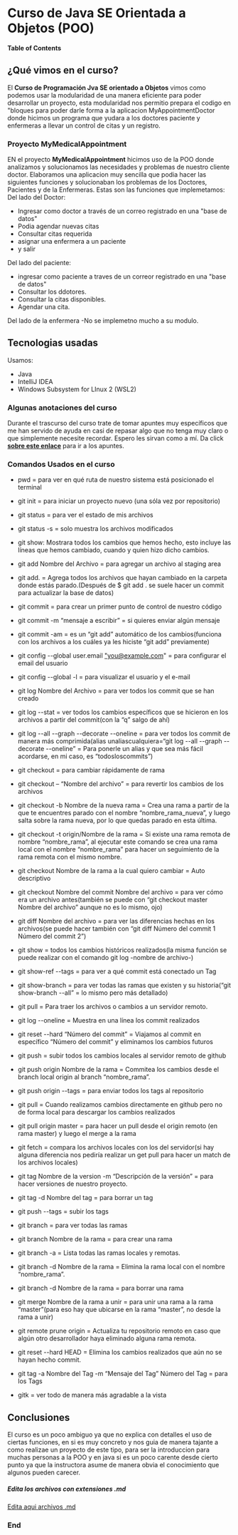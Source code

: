 # Curso de Java SE Orientada a Objetos (POO)
**Table of Contents**

## ¿Qué vimos en el curso?  
El **Curso de Programación Jva SE orientado a Objetos** vimos como podemos usar la modularidad de una manera eficiente para poder desarrollar un proyecto, esta modularidad nos permitio prepara el codigo en "bloques para poder darle forma a la aplicacion MyAppointmentDoctor donde hicimos un programa que yudara a los doctores paciente y enfermeras a llevar un control de citas y un registro.

### Proyecto MyMedicalAppointment
EN el proyecto **MyMedicalAppointment** hicimos uso de la POO donde analizamos y solucionamos las necesidades y problemas de nuestro cliente doctor.
Elaboramos una aplicacion muy sencilla que podia hacer las siguientes funciones y solucionaban los problemas de los Doctores, Pacientes y de la Enfermeras. Estas son las funciones que implemetamos:
Del lado del Doctor:
- Ingresar como doctor a través de un correo registrado en una "base de datos"
- Podia agendar nuevas citas
- Consultar citas requerida
- asignar una enfermera a un paciente 
- y salir

Del lado del paciente:
- ingresar como paciente a traves de un correor registrado en una "base de datos"
- Consultar los ddotores.
- Consultar la citas disponibles.
- Agendar una cita.

Del lado de la enfermera
-No se implemetno mucho a su modulo.

## Tecnologias usadas
Usamos:
- Java
- IntelliJ IDEA
- Windows Subsystem for LInux 2 (WSL2)

### Algunas anotaciones del curso
Durante el trascurso del curso trate de tomar apuntes muy específicos que me han servido de ayuda en casi de repasar algo que no tenga muy claro o que simplemente necesite recordar.
Espero les sirvan como a mí. 
Da click **[sobre este enlace](https://www.notion.so/Curso-de-Java-SE-Orientado-a-Objetos-d014b31cfc414496b61fda355c560f23)** para ir a los apuntes.

### Comandos Usados en el curso
- pwd = para ver en qué ruta de nuestro sistema está posicionado el terminal

- git init = para iniciar un proyecto nuevo (una sóla vez por repositorio)

- git status = para ver el estado de mis archivos

- git status -s = solo muestra los archivos modificados

- git show: Mostrara todos los cambios que hemos hecho, esto incluye las líneas que hemos cambiado, cuando y quien hizo dicho cambios.

- git add Nombre del Archivo = para agregar un archivo al staging area

- git add. = Agrega todos los archivos que hayan cambiado en la carpeta donde estás parado.(Después de $ git add . se suele hacer un commit para actualizar la base de datos)

- git commit = para crear un primer punto de control de nuestro código

- git commit -m “mensaje a escribir” = si quieres enviar algún mensaje

- git commit -am = es un “git add” automático de los cambios(funciona con los archivos a los cuáles ya les hiciste “git add” previamente)

- git config --global user.email ["you@example.com](mailto:%22you@example.com)" = para configurar el email del usuario

- git config --global -l = para visualizar el usuario y el e-mail

- git log Nombre del Archivo = para ver todos los commit que se han creado

- git log --stat = ver todos los cambios específicos que se hicieron en los archivos a partir del commit(con la “q” salgo de ahí)

- git log --all --graph --decorate --oneline = para ver todos los commit de manera más comprimida(alias unaliascualquiera=“git log --all --graph --decorate --oneline” = Para ponerle un alias y que sea más fácil acordarse, en mi caso, es “todosloscommits”)

- git checkout = para cambiar rápidamente de rama

- git checkout – “Nombre del archivo” = para revertir los cambios de los archivos

- git checkout -b Nombre de la nueva rama = Crea una rama a partir de la que te encuentres parado con el nombre “nombre_rama_nueva”, y luego salta sobre la rama nueva, por lo que quedas parado en esta última.

- git checkout -t origin/Nombre de la rama = Si existe una rama remota de nombre “nombre_rama”, al ejecutar este comando se crea una rama local con el nombre “nombre_rama” para hacer un seguimiento de la rama remota con el mismo nombre.

- git checkout Nombre de la rama a la cual quiero cambiar = Auto descriptivo

- git checkout Nombre del commit Nombre del archivo = para ver cómo era un archivo antes(también se puede con “git checkout master Nombre del archivo” aunque no es lo mismo, ojo)

- git diff Nombre del archivo = para ver las diferencias hechas en los archivos(se puede hacer también con “git diff Número del commit 1 Número del commit 2”)

- git show = todos los cambios históricos realizados(la misma función se puede realizar con el comando git log -nombre de archivo-)

- git show-ref --tags = para ver a qué commit está conectado un Tag

- git show-branch = para ver todas las ramas que existen y su historia(“git show-branch --all” = lo mismo pero más detallado)

- git pull = Para traer los archivos o cambios a un servidor remoto.

- git log --oneline = Muestra en una línea los commit realizados

- git reset --hard “Número del commit” = Viajamos al commit en específico “Número del commit” y eliminamos los cambios futuros

- git push = subir todos los cambios locales al servidor remoto de github

- git push origin Nombre de la rama = Commitea los cambios desde el branch local origin al branch “nombre_rama”.

- git push origin --tags = para enviar todos los tags al repositorio

- git pull = Cuando realizamos cambios directamente en github pero no de forma local para descargar los cambios realizados

- git pull origin master = para hacer un pull desde el origin remoto (en rama master) y luego el merge a la rama

- git fetch = compara los archivos locales con los del servidor(si hay alguna diferencia nos pediría realizar un get pull para hacer un match de los archivos locales)

- git tag Nombre de la version -m “Descripción de la versión” = para hacer versiones de nuestro proyecto.

- git tag -d Nombre del tag = para borrar un tag

- git push --tags = subir los tags

- git branch = para ver todas las ramas

- git branch Nombre de la rama = para crear una rama

- git branch -a = Lista todas las ramas locales y remotas.

- git branch -d Nombre de la rama = Elimina la rama local con el nombre “nombre_rama”.

- git branch -d Nombre de la rama = para borrar una rama

- git merge Nombre de la rama a unir = para unir una rama a la rama “master”(para eso hay que ubicarse en la rama “master”, no desde la rama a unir)

- git remote prune origin = Actualiza tu repositorio remoto en caso que algún otro desarrollador haya eliminado alguna rama remota.

- git reset --hard HEAD = Elimina los cambios realizados que aún no se hayan hecho commit.

- git tag -a Nombre del Tag -m “Mensaje del Tag” Número del Tag = para los Tags

- gitk = ver todo de manera más agradable a la vista


## Conclusiones
El curso es un poco ambiguo ya que no explica con detalles el uso de ciertas funciones, en si es muy concreto y nos guia de manera tajante a como realizae un proyecto de este tipo, para ser la introduccion para muchas personas a la POO y en java si es un poco carente desde cierto punto ya que la instructora asume de manera obvia el conocimiento que algunos pueden carecer.

##### Edita los archivos con extensiones **.md**
[Edita aqui archivos .md](https://pandao.github.io/editor.md/en.html#H2%20Header%20(Underline))

### End
